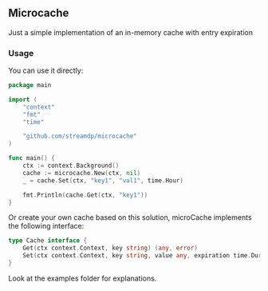 ## Microcache
Just a simple implementation of an in-memory cache with entry expiration

### Usage
You can use it directly:
```go
package main

import (
	"context"
	"fmt"
	"time"

	"github.com/streamdp/microcache"
)

func main() {
	ctx := context.Background()
	cache := microcache.New(ctx, nil)
	_ = cache.Set(ctx, "key1", "val1", time.Hour)

	fmt.Println(cache.Get(ctx, "key1"))
}
```
Or create your own cache based on this solution, microCache implements the following interface:
```go
type Cache interface {
    Get(ctx context.Context, key string) (any, error)
    Set(ctx context.Context, key string, value any, expiration time.Duration) error
}
```
Look at the examples folder for explanations.